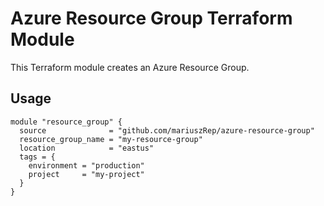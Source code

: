 # Azure Resource Group Terraform Module

This Terraform module creates an Azure Resource Group.

## Usage

```hcl
module "resource_group" {
  source              = "github.com/mariuszRep/azure-resource-group"
  resource_group_name = "my-resource-group"
  location            = "eastus"
  tags = {
    environment = "production"
    project     = "my-project"
  }
}

